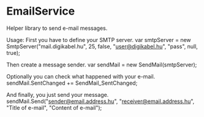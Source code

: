 # EmailService
Helper library to send e-mail messages.

Usage:
First you have to define your SMTP server.
var smtpServer = new SmtpServer("mail.digikabel.hu", 25, false, "user@digikabel.hu", "pass", null, true);

Then create a message sender.
var sendMail = new SendMail(smtpServer);

Optionally you can check what happened with your e-mail.
sendMail.SentChanged += SendMail_SentChanged;

And finally, you just send your message.
sendMail.Send("sender@email.address.hu", "receiver@email.address.hu", "Title of e-mail", "Content of e-mail");
